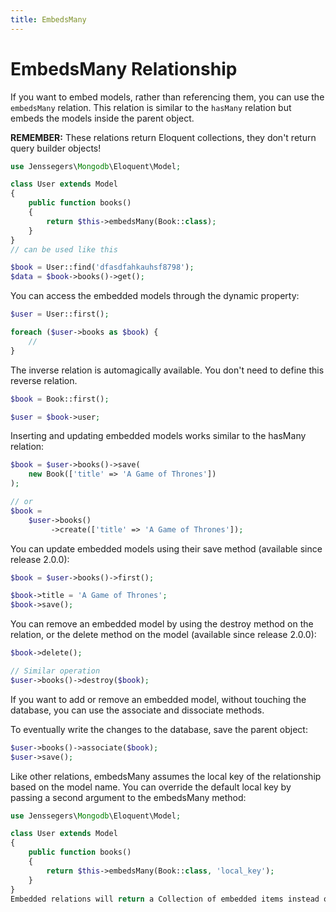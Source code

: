 ```yaml
---
title: EmbedsMany
---
```

# EmbedsMany Relationship
If you want to embed models, rather than referencing them, you can use the `embedsMany` relation. This relation is similar to the `hasMany` relation but embeds the models inside the parent object.

**REMEMBER:** These relations return Eloquent collections, they don't return query builder objects!
```php
use Jenssegers\Mongodb\Eloquent\Model;

class User extends Model
{
    public function books()
    {
        return $this->embedsMany(Book::class);
    }
}
// can be used like this

$book = User::find('dfasdfahkauhsf8798');
$data = $book->books()->get();
```

You can access the embedded models through the dynamic property:
```php
$user = User::first();

foreach ($user->books as $book) {
    //
}
```
The inverse relation is automagically available. You don't need to define this reverse relation.
```php
$book = Book::first();

$user = $book->user;
```
Inserting and updating embedded models works similar to the hasMany relation:
```php
$book = $user->books()->save(
    new Book(['title' => 'A Game of Thrones'])
);

// or
$book =
    $user->books()
         ->create(['title' => 'A Game of Thrones']);
```
You can update embedded models using their save method (available since release 2.0.0):
```php
$book = $user->books()->first();

$book->title = 'A Game of Thrones';
$book->save();
```
You can remove an embedded model by using the destroy method on the relation, or the delete method on the model (available since release 2.0.0):
```php
$book->delete();

// Similar operation
$user->books()->destroy($book);
```
If you want to add or remove an embedded model, without touching the database, you can use the associate and dissociate methods.

To eventually write the changes to the database, save the parent object:
```php
$user->books()->associate($book);
$user->save();
```
Like other relations, embedsMany assumes the local key of the relationship based on the model name. You can override the default local key by passing a second argument to the embedsMany method:
```php
use Jenssegers\Mongodb\Eloquent\Model;

class User extends Model
{
    public function books()
    {
        return $this->embedsMany(Book::class, 'local_key');
    }
}
Embedded relations will return a Collection of embedded items instead of a query builder. Check out the available operations here: https://laravel.com/docs/master/collections
```